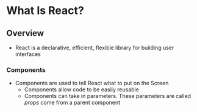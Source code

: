 # What Is React?

## **Overview**
* React is a declarative, efficient, flexible library for building user interfaces

### Components
* Components are used to tell React what to put on the Screen
    * Components allow code to be easily reusable
    * Components can take in parameters. These parameters are called *props* come from a parent component